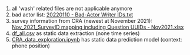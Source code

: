 1. all 'wash' related files are not applicable anymore
2. bad actor list: [20220110 - Bad-Actor Writer IDs.txt](https://github.com/ZepengHuo/CRA/blob/data_acquire/20220110%20-%20Bad-Actor%20Writer%20IDs.txt "20220110 - Bad-Actor Writer IDs.txt")
3. survey information from CRA (newest at November 2021): [Nov_2021_SurveyID mapping including Question UUIDs - Nov2021.xlsx](https://github.com/ZepengHuo/CRA/blob/data_acquire/Nov_2021_SurveyID%20mapping%20including%20Question%20UUIDs%20%20-%20Nov2021.xlsx "Nov_2021_SurveyID mapping including Question UUIDs  - Nov2021.xlsx")
4. [df_all.csv](https://github.com/ZepengHuo/CRA/blob/data_acquire/df_all.csv "df_all.csv") as static data extraction (none time series)
5. [CRA_data_exploration.ipynb](https://github.com/ZepengHuo/CRA/blob/data_acquire/CRA_data_exploration.ipynb "CRA_data_exploration.ipynb") has static data prediction model (context: phone position)
